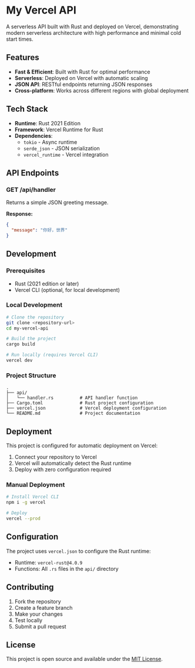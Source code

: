 # My Vercel API

A serverless API built with Rust and deployed on Vercel, demonstrating modern serverless architecture with high performance and minimal cold start times.

## Features

- **Fast & Efficient**: Built with Rust for optimal performance
- **Serverless**: Deployed on Vercel with automatic scaling
- **JSON API**: RESTful endpoints returning JSON responses
- **Cross-platform**: Works across different regions with global deployment

## Tech Stack

- **Runtime**: Rust 2021 Edition
- **Framework**: Vercel Runtime for Rust
- **Dependencies**:
  - `tokio` - Async runtime
  - `serde_json` - JSON serialization
  - `vercel_runtime` - Vercel integration

## API Endpoints

### GET /api/handler

Returns a simple JSON greeting message.

**Response:**

```json
{
  "message": "你好，世界"
}
```

## Development

### Prerequisites

- Rust (2021 edition or later)
- Vercel CLI (optional, for local development)

### Local Development

```bash
# Clone the repository
git clone <repository-url>
cd my-vercel-api

# Build the project
cargo build

# Run locally (requires Vercel CLI)
vercel dev
```

### Project Structure

```plaintext
.
├── api/
│   └── handler.rs          # API handler function
├── Cargo.toml              # Rust project configuration
├── vercel.json             # Vercel deployment configuration
└── README.md               # Project documentation
```

## Deployment

This project is configured for automatic deployment on Vercel:

1. Connect your repository to Vercel
2. Vercel will automatically detect the Rust runtime
3. Deploy with zero configuration required

### Manual Deployment

```bash
# Install Vercel CLI
npm i -g vercel

# Deploy
vercel --prod
```

## Configuration

The project uses `vercel.json` to configure the Rust runtime:

- Runtime: `vercel-rust@4.0.9`
- Functions: All `.rs` files in the `api/` directory

## Contributing

1. Fork the repository
2. Create a feature branch
3. Make your changes
4. Test locally
5. Submit a pull request

## License

This project is open source and available under the [MIT License](LICENSE).
